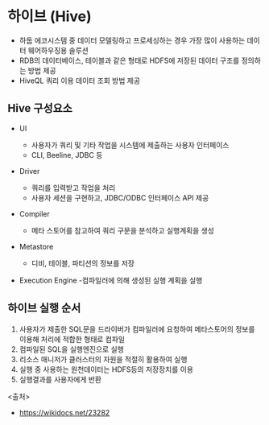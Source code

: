 # 하이브 (Hive)
- 하둡 에코시스템 중 데이터 모델링하고 프로세싱하는 경우 가장 많이 사용하는 데이터 웨어하우징용 솔루션
- RDB의 데이터베이스, 테이블과 같은 형태로 HDFS에 저장된 데이터 구조를 정의하는 방법 제공
- HiveQL 쿼리 이용 데이터 조회 방법 제공

## Hive 구성요소
- UI
  - 사용자가 쿼리 및 기타 작업을 시스템에 제출하는 사용자 인터페이스
  - CLI, Beeline, JDBC 등
 
- Driver
  - 쿼리를 입력받고 작업을 처리
  - 사용자 세션을 구현하고, JDBC/ODBC 인터페이스 API 제공

- Compiler
  - 메타 스토어를 참고하여 쿼리 구문을 분석하고 실행계획을 생성
  
- Metastore
  - 디비, 테이블, 파티션의 정보를 저장
  
- Execution Engine
  -컴파일러에 의해 생성된 실행 계획을 실행
  
  
## 하이브 실행 순서
1. 사용자가 제출한 SQL문을 드라이버가 컴파일러에 요청하여 메타스토어의 정보를 이용해 처리에 적합한 형태로 컴파일
2. 컴파일된 SQL을 실행엔진으로 실행
3. 리소스 매니저가 클러스터의 자원을 적절히 활용하여 실행
4. 실행 중 사용하는 원천데이터는 HDFS등의 저장장치를 이용
5. 실행결과를 사용자에게 반환




<출처>
- https://wikidocs.net/23282
